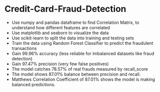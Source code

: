 # Credit-Card-Fraud-Detection

- Use numpy and pandas dataframe to find Correlation Matrix, to understand how different features are correlated
- Use matplotlib and seaborn to visualize the data
- Use scikit-learn to split the data into training and testing sets
- Train the data using Random Forest Classifier to predict the fraudulent transactions
- Gain 99.96% accuracy (less reliable for imbalanced datasets like fraud detection)
- Gain 97.47% precision (very few false positives)
- The model catches 78.57% of real frauds measured by recall_score
- The model shows 87.01% balance between precision and recall.
- Matthews Correlation Coefficient of 87.01% shows the model is making balanced predictions. 
